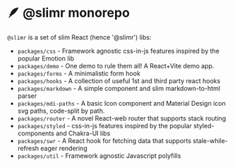 # 🪶 @slimr monorepo

`@slimr` is a set of slim React (hence '@slimr') libs:

- `packages/css` - Framework agnostic css-in-js features inspired by the popular Emotion lib
- `packages/demo` - One demo to rule them all! A React+Vite demo app.
- `packages/forms` - A minimalistic form hook
- `packages/hooks` - A collection of useful 1st and third party react hooks
- `packages/markdown` - A simple component and slim markdown-to-html parser
- `packages/mdi-paths` - A basic Icon component and Material Design icon svg paths, code-split by path.
- `packages/router` - A novel React-web router that supports stack routing
- `packages/styled` - css-in-js features inspired by the popular styled-components and Chakra-UI libs
- `packages/swr` - A React hook for fetching data that supports stale-while-refresh eager rendering
- `packages/util` - Framework agnostic Javascript polyfills

